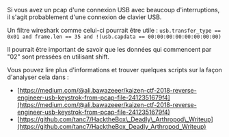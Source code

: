 Si vous avez un pcap d'une connexion USB avec beaucoup d'interruptions, il s'agit probablement d'une connexion de clavier USB.

Un filtre wireshark comme celui-ci pourrait être utile : `usb.transfer_type == 0x01 and frame.len == 35 and !(usb.capdata == 00:00:00:00:00:00:00:00)`

Il pourrait être important de savoir que les données qui commencent par "02" sont pressées en utilisant shift.

Vous pouvez lire plus d'informations et trouver quelques scripts sur la façon d'analyser cela dans :

* [https://medium.com/@ali.bawazeeer/kaizen-ctf-2018-reverse-engineer-usb-keystrok-from-pcap-file-2412351679f4](https://medium.com/@ali.bawazeeer/kaizen-ctf-2018-reverse-engineer-usb-keystrok-from-pcap-file-2412351679f4)
* [https://github.com/tanc7/HacktheBox\_Deadly\_Arthropod\_Writeup](https://github.com/tanc7/HacktheBox_Deadly_Arthropod_Writeup)
